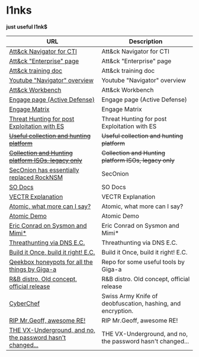 # l1nks
**just useful l1nk$**

| URL                                                                                             | Description                                   |
|-------------------------------------------------------------------------------------------------|-----------------------------------------------|
| [Att&ck Navigator for CTI](https://mitre-attack.github.io/attack-navigator/)                    | Att&ck Navigator for CTI                      |
| [Att&ck "Enterprise" page](https://mitre-attack.github.io/attack-navigator/v2/enterprise/)      | Att&ck "Enterprise" page                      |
| [Att&ck training doc](https://attack.mitre.org/docs/training-cti/Comparing%20Layers%20in%20Navigator.pdf) | Att&ck training doc                           |
| [Youtube "Navigator" overview](https://www.youtube.com/watch?v=CfOl_yZDRnE)                    | Youtube "Navigator" overview                  |
| [Att&ck Workbench](https://github.com/center-for-threat-informed-defense/attack-workbench-frontend/) | Att&ck Workbench                              |
| [Engage page (Active Defense)](https://engage.mitre.org/)                                      | Engage page (Active Defense)                  |
| [Engage Matrix](https://engage.mitre.org/matrix/)                                              | Engage Matrix                                 |
| [Threat Hunting for post Exploitation with ES](https://www.youtube.com/watch?v=PdCQChYrxXg)    | Threat Hunting for post Exploitation with ES  |
| ~~[Useful collection and hunting platform](https://rocknsm.io/)~~                              | ~~Useful collection and hunting platform~~    |
| ~~[Collection and Hunting platform ISOs, legacy only](https://download.rocknsm.io/isos/testing/)~~ | ~~Collection and Hunting platform ISOs, legacy only~~ |
| [SecOnion has essentially replaced RockNSM](https://securityonionsolutions.com/software/)                               | SecOnion                             |
| [SO Docs](https://docs.securityonion.net/en/2.3/)                                              | SO Docs                                       |
| [VECTR Explanation](https://www.youtube.com/watch?v=SA-HeOnOi2A)                               | VECTR Explanation                             |
| [Atomic, what more can I say?](https://github.com/redcanaryco/atomic-red-team/)                | Atomic, what more can I say?                  |
| [Atomic Demo](https://www.youtube.com/watch?v=d_E-hfKQ5Hw)                                     | Atomic Demo                                   |
| [Eric Conrad on Sysmon and Mimi*](https://www.youtube.com/watch?v=7dEfKn70HCI)                 | Eric Conrad on Sysmon and Mimi*               |
| [Threathunting via DNS E.C.](https://www.youtube.com/watch?v=RdcCjDS0s6s)                      | Threathunting via DNS E.C.                    |
| [Build it Once, build it right! E.C.](https://www.youtube.com/watch?v=LVSwYyDN2Sk)             | Build it Once, build it right! E.C.           |
| [Qeekbox honeypots for all the things by Giga-a](https://github.com/qeeqbox/)                            | Repo for some useful tools by Giga-a          |
| [R&B distro. Old concept, official release](https://www.kali.org/blog/kali-linux-2023-1-release/) | R&B distro. Old concept, official release     |
| [CyberChef](https://gchq.github.io/CyberChef/) | Swiss Army Knife of deobfuscation, hashing, and encryption. |
| [RIP Mr.Geoff, awesome RE!](https://www.geoffchappell.com/about/analysis.htm)                  | RIP Mr.Geoff, awesome RE!                     |
| [THE VX-Underground, and no, the password hasn't changed...](https://vx-underground.org)       | THE VX-Underground, and no, the password hasn't changed... |
